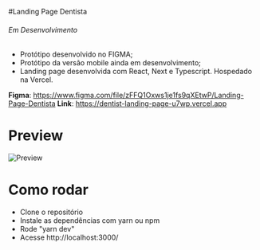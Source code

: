 #Landing Page Dentista

###### Em Desenvolvimento

- Protótipo desenvolvido no FIGMA;
- Protótipo da versão mobile ainda em desenvolvimento;
- Landing page desenvolvida com React, Next e Typescript. Hospedado na Vercel.

**Figma**: https://www.figma.com/file/zFFQ1Oxws1je1fs9qXEtwP/Landing-Page-Dentista
**Link**: https://dentist-landing-page-u7wp.vercel.app

# Preview

![Preview](https://i.imgur.com/QXvBkBA.jpg "Preview")

# Como rodar

- Clone o repositório
- Instale as dependências com yarn ou npm
- Rode "yarn dev"
- Acesse http://localhost:3000/
